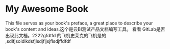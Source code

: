 # My Awesome Book

This file serves as your book's preface, a great place to describe your book's content and ideas.这个是云BI测试产品文档编写工具。
看看 GitLab是否出现此文档。2222gfdtfd 的飞机史莱克的飞机是的 ,sdlfjsoidlkdsfjlsdjfljsjflsdjffdfdf